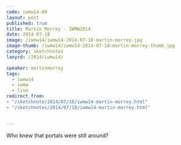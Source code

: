 ```yaml
---
code: iwmw14-09
layout: post
published: true
title: Martin Morrey - IWMW2014
date: 2014-07-18
image: /iwmw14/iwmw14-2014-07-18-martin-morrey.jpg
image-thumb: /iwmw14/iwmw14-2014-07-18-martin-morrey-thumb.jpg
category: sketchnotes
lanyrd: /2014/iwmw14/

speaker: martinmorrey
tags:
  - iwmw14
  - iwmw
  - live
redirect_from:
- "/sketchnote/2014/07/18/iwmw14-martin-morrey.html"
- "/sketchnotes/2014/07/18/iwmw14-martin-morrey.html"


---
```


Who knew that portals were still around?

